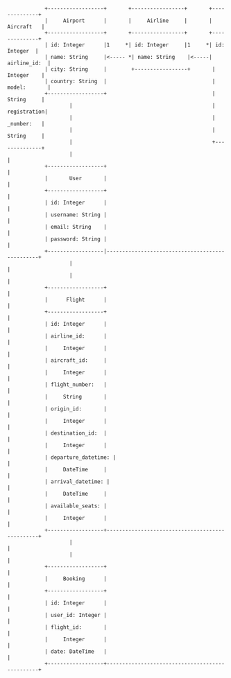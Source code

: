                 +------------------+       +-----------------+       +--------------+
                |     Airport      |       |     Airline     |       |   Aircraft   |
                +------------------+       +-----------------+       +--------------+
                | id: Integer      |1     *| id: Integer     |1     *| id: Integer  |
                | name: String     |<----- *| name: String    |<-----| airline_id:  |
                | city: String     |        +-----------------+       |   Integer    |
                | country: String  |                                  | model:       |
                +------------------+                                  |   String     |
                        |                                             | registration|
                        |                                             |   _number:   |
                        |                                             |   String     |
                        |                                             +--------------+
                        |                                                            |
                +------------------+                                                |
                |       User       |                                                |
                +------------------+                                                |
                | id: Integer      |                                                |
                | username: String |                                                |
                | email: String    |                                                |
                | password: String |                                                |
                +------------------|------------------------------------------------+
                        |                                                           |
                        |                                                           |
                +------------------+                                                |
                |      Flight      |                                                |
                +------------------+                                                |
                | id: Integer      |                                                |
                | airline_id:      |                                                |
                |     Integer      |                                                |
                | aircraft_id:     |                                                |
                |     Integer      |                                                |
                | flight_number:   |                                                |
                |     String       |                                                |
                | origin_id:       |                                                |
                |     Integer      |                                                |
                | destination_id:  |                                                |
                |     Integer      |                                                |
                | departure_datetime: |                                             |
                |     DateTime     |                                                |
                | arrival_datetime: |                                               |
                |     DateTime     |                                                |
                | available_seats: |                                                |
                |     Integer      |                                                |
                +------------------+------------------------------------------------+
                        |                                                           |
                        |                                                           |
                +------------------+                                                |
                |     Booking      |                                                |
                +------------------+                                                |
                | id: Integer      |                                                |
                | user_id: Integer |                                                |
                | flight_id:       |                                                |
                |     Integer      |                                                |
                | date: DateTime   |                                                |
                +------------------+------------------------------------------------+
